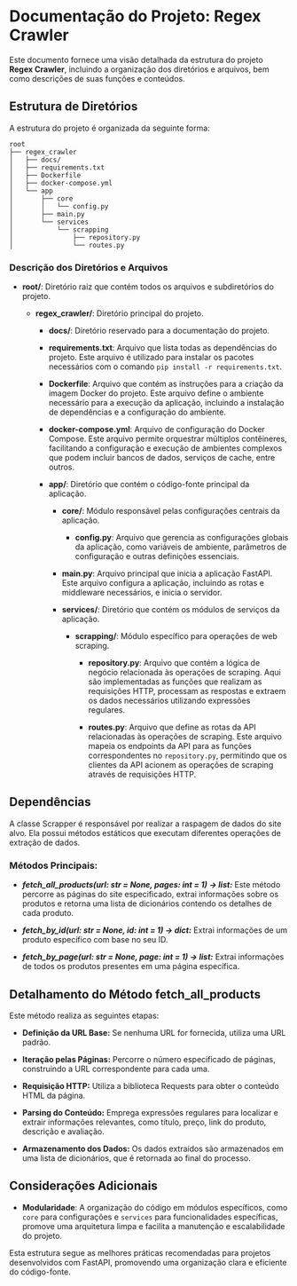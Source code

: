 # Documentação do Projeto: Regex Crawler

Este documento fornece uma visão detalhada da estrutura do projeto **Regex Crawler**, incluindo a organização dos diretórios e arquivos, bem como descrições de suas funções e conteúdos.

## Estrutura de Diretórios

A estrutura do projeto é organizada da seguinte forma:

```
root
├── regex_crawler
│   ├── docs/
│   ├── requirements.txt
│   ├── Dockerfile
│   ├── docker-compose.yml
│   └── app
│       ├── core
│       │   └── config.py
│       ├── main.py
│       └── services
│           └── scrapping
│               ├── repository.py
│               └── routes.py
```

### Descrição dos Diretórios e Arquivos

- **root/**: Diretório raiz que contém todos os arquivos e subdiretórios do projeto.

  - **regex_crawler/**: Diretório principal do projeto.

    - **docs/**: Diretório reservado para a documentação do projeto.

    - **requirements.txt**: Arquivo que lista todas as dependências do projeto. Este arquivo é utilizado para instalar os pacotes necessários com o comando `pip install -r requirements.txt`.

    - **Dockerfile**: Arquivo que contém as instruções para a criação da imagem Docker do projeto. Este arquivo define o ambiente necessário para a execução da aplicação, incluindo a instalação de dependências e a configuração do ambiente.

    - **docker-compose.yml**: Arquivo de configuração do Docker Compose. Este arquivo permite orquestrar múltiplos contêineres, facilitando a configuração e execução de ambientes complexos que podem incluir bancos de dados, serviços de cache, entre outros.

    - **app/**: Diretório que contém o código-fonte principal da aplicação.

      - **core/**: Módulo responsável pelas configurações centrais da aplicação.

        - **config.py**: Arquivo que gerencia as configurações globais da aplicação, como variáveis de ambiente, parâmetros de configuração e outras definições essenciais.

      - **main.py**: Arquivo principal que inicia a aplicação FastAPI. Este arquivo configura a aplicação, incluindo as rotas e middleware necessários, e inicia o servidor.

      - **services/**: Diretório que contém os módulos de serviços da aplicação.

        - **scrapping/**: Módulo específico para operações de web scraping.

          - **repository.py**: Arquivo que contém a lógica de negócio relacionada às operações de scraping. Aqui são implementadas as funções que realizam as requisições HTTP, processam as respostas e extraem os dados necessários utilizando expressões regulares.

          - **routes.py**: Arquivo que define as rotas da API relacionadas às operações de scraping. Este arquivo mapeia os endpoints da API para as funções correspondentes no `repository.py`, permitindo que os clientes da API acionem as operações de scraping através de requisições HTTP.

## Dependências

A classe Scrapper é responsável por realizar a raspagem de dados do site alvo. Ela possui métodos estáticos que executam diferentes operações de extração de dados.

### Métodos Principais:

- ***fetch_all_products(url: str = None, pages: int = 1) -> list:*** Este método percorre as páginas do site especificado, extrai informações sobre os produtos e retorna uma lista de dicionários contendo os detalhes de cada produto.

- ***fetch_by_id(url: str = None, id: int = 1) -> dict:*** Extrai informações de um produto específico com base no seu ID.

- ***fetch_by_page(url: str = None, page: int = 1) -> list:*** Extrai informações de todos os produtos presentes em uma página específica.

## Detalhamento do Método fetch_all_products

Este método realiza as seguintes etapas:

- **Definição da URL Base:** Se nenhuma URL for fornecida, utiliza uma URL padrão.

- **Iteração pelas Páginas:** Percorre o número especificado de páginas, construindo a URL correspondente para cada uma.

- **Requisição HTTP:** Utiliza a biblioteca Requests para obter o conteúdo HTML da página. 

- **Parsing do Conteúdo:** Emprega expressões regulares para localizar e extrair informações relevantes, como título, preço, link do produto, descrição e avaliação.

- **Armazenamento dos Dados:** Os dados extraídos são armazenados em uma lista de dicionários, que é retornada ao final do processo.

## Considerações Adicionais

- **Modularidade**: A organização do código em módulos específicos, como `core` para configurações e `services` para funcionalidades específicas, promove uma arquitetura limpa e facilita a manutenção e escalabilidade do projeto.

Esta estrutura segue as melhores práticas recomendadas para projetos desenvolvidos com FastAPI, promovendo uma organização clara e eficiente do código-fonte. 